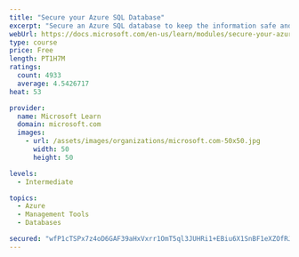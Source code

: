 ```yaml
---
title: "Secure your Azure SQL Database"
excerpt: "Secure an Azure SQL database to keep the information safe and diagnose potential security concerns as they happen."
webUrl: https://docs.microsoft.com/en-us/learn/modules/secure-your-azure-sql-database/
type: course
price: Free
length: PT1H7M
ratings:
  count: 4933
  average: 4.5426717
heat: 53

provider:
  name: Microsoft Learn
  domain: microsoft.com
  images:
    - url: /assets/images/organizations/microsoft.com-50x50.jpg
      width: 50
      height: 50

levels:
  - Intermediate

topics:
  - Azure
  - Management Tools
  - Databases

secured: "wfP1cTSPx7z4oD6GAF39aHxVxrr1OmT5ql3JUHRi1+EBiu6X1SnBF1eXZOfRJuCquIb5kv8F/VysoXcT2J8pAxZpgeyQWhLHRq2Of9DIkiyisja2MYVLZqtsqWM3kaVKMBmrIE6WiRcQGmmixU0dtUJJw8u/eo+scu8ac0mewtiKLdR19judMf/Bfm6Y6YQ1vmK5TUK54QzS0PbFUgWs0As9tFKwTS7MzU78HavckQODvfN5fuXZFio4X3OmF1sm9O+9t2hKv48KBcGH9b1t4ntYMXuFd5A3+H6oiAc4dJwCbO4aupMwDDWFKKim5RifPJIWR4u+rxHFaS3GnvlibxUKK23PTf+wtz0EPxs2u0gfZMNlNxtESBd4H+gup+JN93VUDnLC2daOQwZZALOv8rbpecjQuQpFnPb+3Y2tYlw=;QBrYAVi9WpZXu6D4X3zVBA=="
---
```


